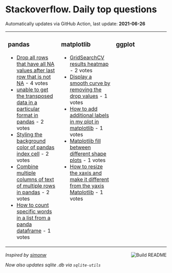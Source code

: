 # Stackoverflow. Daily top questions 

Automatically updates via GitHub Action, last update: **<!-- date starts -->2021-06-26<!-- date ends -->**


<table><tr><td valign="top" width="33%">

### pandas
<!-- pandas starts -->
* [Drop all rows that have all NA values after last row that is not NA](https://stackoverflow.com/questions/68140665/drop-all-rows-that-have-all-na-values-after-last-row-that-is-not-na) - 4 votes
* [unable to get the transposed data in a particular format in pandas](https://stackoverflow.com/questions/68140407/unable-to-get-the-transposed-data-in-a-particular-format-in-pandas) - 2 votes
* [Styling the background color of pandas index cell](https://stackoverflow.com/questions/68140575/styling-the-background-color-of-pandas-index-cell) - 2 votes
* [Combine multiple columns of text of multiple rows in pandas](https://stackoverflow.com/questions/68139013/combine-multiple-columns-of-text-of-multiple-rows-in-pandas) - 2 votes
* [How to count specific words in a list from a panda dataframe](https://stackoverflow.com/questions/68138677/how-to-count-specific-words-in-a-list-from-a-panda-dataframe) - 1 votes
<!-- pandas ends -->
</td><td valign="top" width="34%">


### matplotlib
<!-- matplotlib starts -->
* [GridSearchCV results heatmap](https://stackoverflow.com/questions/68138679/gridsearchcv-results-heatmap) - 2 votes
* [Display a smooth curve by removing the drop values](https://stackoverflow.com/questions/68141067/display-a-smooth-curve-by-removing-the-drop-values) - 1 votes
* [How to add additional labels in my plot in matplotlib](https://stackoverflow.com/questions/68142473/how-to-add-additional-labels-in-my-plot-in-matplotlib) - 1 votes
* [Matplotlib fill between different shape plots](https://stackoverflow.com/questions/68138168/matplotlib-fill-between-different-shape-plots) - 1 votes
* [How to resize the xaxis and make it different from the yaxis Matplotlib](https://stackoverflow.com/questions/68138506/how-to-resize-the-x-axis-and-make-it-different-from-the-y-axis-matplotlib) - 1 votes
<!-- matplotlib ends -->
</td><td valign="top" width="34%">


### ggplot
<!-- ggplot2 starts -->

<!-- ggplot2 ends -->
</td></tr></table>

<a href="https://github.com/hp0404/hp0404/actions"><img src="https://github.com/hp0404/hp0404/workflows/Build%20README/badge.svg" align="right" alt="Build README"></a> <p>*Inspired by  [simonw](https://github.com/simonw/simonw)*</p> <p> *Now also updates sqlite .db via `sqlite-utils`* </p>
